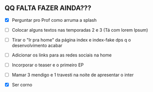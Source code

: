 ## QQ FALTA FAZER AINDA??? ##

- [x] Perguntar pro Prof como arruma a splash

- [ ] Colocar alguns textos nas temporadas 2 e 3 (Tá com lorem Ipsum)

- [ ] Tirar o "Ir pra home" da página index e index-fake dps q o desenvolvimento acabar

- [ ] Adicionar os links para as redes sociais na home

- [ ] Incorporar o teaser e o primeiro EP

- [ ] Mamar 3 mendigo e 1 travesti na noite de apresentar o inter

- [x] Ser corno